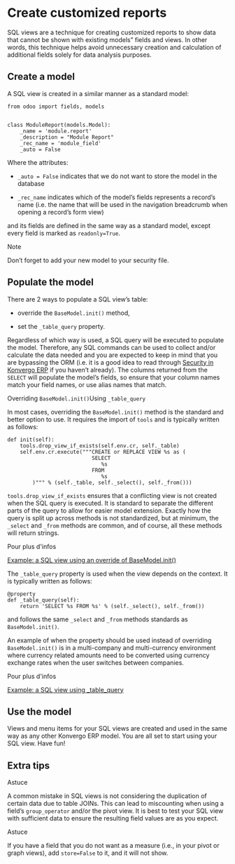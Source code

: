 # Create customized reports

SQL views are a technique for creating customized reports to show data that
cannot be shown with existing models” fields and views. In other words, this
technique helps avoid unnecessary creation and calculation of additional
fields solely for data analysis purposes.

## Create a model

A SQL view is created in a similar manner as a standard model:

    
    
    from odoo import fields, models
    
    
    class ModuleReport(models.Model):
        _name = 'module.report'
        _description = "Module Report"
        _rec_name = 'module_field'
        _auto = False
    

Where the attributes:

  * `_auto = False` indicates that we do not want to store the model in the database

  * `_rec_name` indicates which of the model’s fields represents a record’s name (i.e. the name that will be used in the navigation breadcrumb when opening a record’s form view)

and its fields are defined in the same way as a standard model, except every
field is marked as `readonly=True`.

<div class="alert alert-primary">
<p class="alert-title">
Note</p><p>Don’t forget to add your new model to your security file.</p>
</div>

## Populate the model

There are 2 ways to populate a SQL view’s table:

  * override the `BaseModel.init()` method,

  * set the `_table_query` property.

Regardless of which way is used, a SQL query will be executed to populate the
model. Therefore, any SQL commands can be used to collect and/or calculate the
data needed and you are expected to keep in mind that you are bypassing the
ORM (i.e. it is a good idea to read through [Security in
Konvergo ERP](../reference/backend/security#reference-security) if you haven’t
already). The columns returned from the `SELECT` will populate the model’s
fields, so ensure that your column names match your field names, or use alias
names that match.

Overriding `BaseModel.init()`Using `_table_query`

In most cases, overriding the `BaseModel.init()` method is the standard and
better option to use. It requires the import of `tools` and is typically
written as follows:

    
    
    def init(self):
        tools.drop_view_if_exists(self.env.cr, self._table)
        self.env.cr.execute("""CREATE or REPLACE VIEW %s as (
                               SELECT
                                  %s
                               FROM
                                  %s
            )""" % (self._table, self._select(), self._from()))
    

`tools.drop_view_if_exists` ensures that a conflicting view is not created
when the SQL query is executed. It is standard to separate the different parts
of the query to allow for easier model extension. Exactly how the query is
split up across methods is not standardized, but at minimum, the `_select` and
`_from` methods are common, and of course, all these methods will return
strings.

<div class="alert alert-secondary">
<p class="alert-title">
Pour plus d'infos</p><p><a href="https://github.com/odoo/odoo/blob/16.0/addons/project/report/project_report.py">Example: a SQL view using an override of BaseModel.init()</a></p>
</div>

The `_table_query` property is used when the view depends on the context. It
is typically written as follows:

    
    
    @property
    def _table_query(self):
        return 'SELECT %s FROM %s' % (self._select(), self._from())
    

and follows the same `_select` and `_from` methods standards as
`BaseModel.init()`.

An example of when the property should be used instead of overriding
`BaseModel.init()` is in a multi-company and multi-currency environment where
currency related amounts need to be converted using currency exchange rates
when the user switches between companies.

<div class="alert alert-secondary">
<p class="alert-title">
Pour plus d'infos</p><p><a href="https://github.com/odoo/odoo/blob/16.0/addons/account/report/account_invoice_report.py">Example: a SQL view using _table_query</a></p>
</div>

## Use the model

Views and menu items for your SQL views are created and used in the same way
as any other Konvergo ERP model. You are all set to start using your SQL view. Have
fun!

## Extra tips

<div class="alert alert-info">
<p class="alert-title">
Astuce</p><p>A common mistake in SQL views is not considering the duplication of certain data
due to table JOINs. This can lead to miscounting when using a field’s <code>group_operator</code>
and/or the pivot view. It is best to test your SQL view with sufficient data to ensure the
resulting field values are as you expect.</p>
</div> <div class="alert alert-info">
<p class="alert-title">
Astuce</p><p>If you have a field that you do not want as a measure (i.e., in your pivot or graph views), add
<code>store=False</code> to it, and it will not show.</p>
</div>

